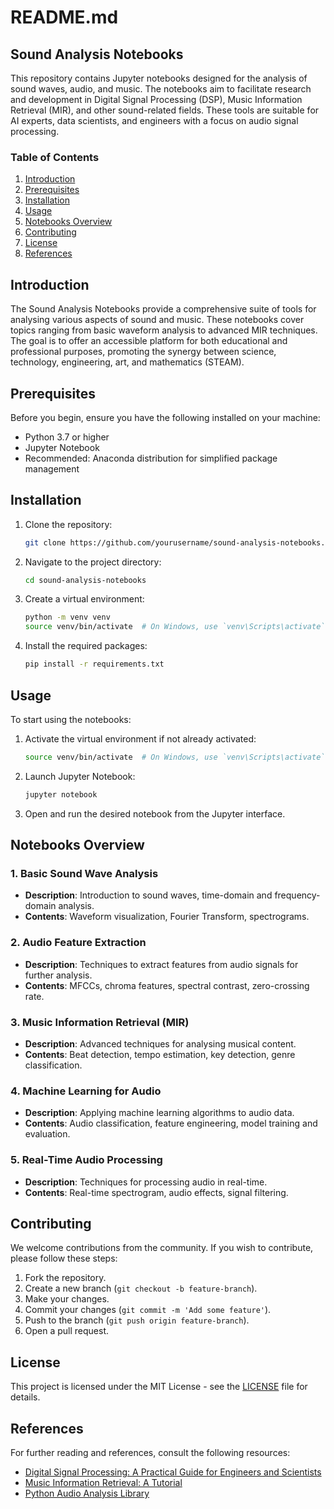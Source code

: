 # README.md

## Sound Analysis Notebooks

This repository contains Jupyter notebooks designed for the analysis of sound waves, audio, and music. The notebooks aim to facilitate research and development in Digital Signal Processing (DSP), Music Information Retrieval (MIR), and other sound-related fields. These tools are suitable for AI experts, data scientists, and engineers with a focus on audio signal processing.

### Table of Contents

1. [Introduction](#introduction)
2. [Prerequisites](#prerequisites)
3. [Installation](#installation)
4. [Usage](#usage)
5. [Notebooks Overview](#notebooks-overview)
6. [Contributing](#contributing)
7. [License](#license)
8. [References](#references)

## Introduction

The Sound Analysis Notebooks provide a comprehensive suite of tools for analysing various aspects of sound and music. These notebooks cover topics ranging from basic waveform analysis to advanced MIR techniques. The goal is to offer an accessible platform for both educational and professional purposes, promoting the synergy between science, technology, engineering, art, and mathematics (STEAM).

## Prerequisites

Before you begin, ensure you have the following installed on your machine:

- Python 3.7 or higher
- Jupyter Notebook
- Recommended: Anaconda distribution for simplified package management

## Installation

1. Clone the repository:

    ```bash
    git clone https://github.com/yourusername/sound-analysis-notebooks.git
    ```

2. Navigate to the project directory:

    ```bash
    cd sound-analysis-notebooks
    ```

3. Create a virtual environment:

    ```bash
    python -m venv venv
    source venv/bin/activate  # On Windows, use `venv\Scripts\activate`
    ```

4. Install the required packages:

    ```bash
    pip install -r requirements.txt
    ```

## Usage

To start using the notebooks:

1. Activate the virtual environment if not already activated:

    ```bash
    source venv/bin/activate  # On Windows, use `venv\Scripts\activate`
    ```

2. Launch Jupyter Notebook:

    ```bash
    jupyter notebook
    ```

3. Open and run the desired notebook from the Jupyter interface.

## Notebooks Overview

### 1. Basic Sound Wave Analysis

- **Description**: Introduction to sound waves, time-domain and frequency-domain analysis.
- **Contents**: Waveform visualization, Fourier Transform, spectrograms.

### 2. Audio Feature Extraction

- **Description**: Techniques to extract features from audio signals for further analysis.
- **Contents**: MFCCs, chroma features, spectral contrast, zero-crossing rate.

### 3. Music Information Retrieval (MIR)

- **Description**: Advanced techniques for analysing musical content.
- **Contents**: Beat detection, tempo estimation, key detection, genre classification.

### 4. Machine Learning for Audio

- **Description**: Applying machine learning algorithms to audio data.
- **Contents**: Audio classification, feature engineering, model training and evaluation.

### 5. Real-Time Audio Processing

- **Description**: Techniques for processing audio in real-time.
- **Contents**: Real-time spectrogram, audio effects, signal filtering.

## Contributing

We welcome contributions from the community. If you wish to contribute, please follow these steps:

1. Fork the repository.
2. Create a new branch (`git checkout -b feature-branch`).
3. Make your changes.
4. Commit your changes (`git commit -m 'Add some feature'`).
5. Push to the branch (`git push origin feature-branch`).
6. Open a pull request.

## License

This project is licensed under the MIT License - see the [LICENSE](LICENSE) file for details.

## References

For further reading and references, consult the following resources:
<!-- todo -->
- [Digital Signal Processing: A Practical Guide for Engineers and Scientists](https://www.example.com)
- [Music Information Retrieval: A Tutorial](https://www.example.com)
- [Python Audio Analysis Library](https://www.example.com)
